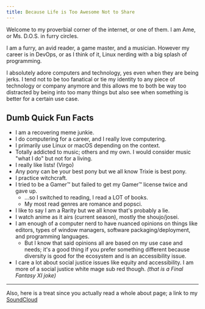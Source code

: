 ```yaml
---
title: Because Life is Too Awesome Not to Share
---
```


Welcome to my proverbial corner of the internet, or one of them.
I am Ame, or Ms. D.O.S. in furry circles.

I am a furry, an avid reader, a game master, and a musician.
However my career is in DevOps, or as I think of it, Linux nerding with a big splash of programming.

I absolutely adore computers and technology, yes even when they are being jerks. I tend not to be too fanatical or tie my identity to any piece of technology or company anymore and this allows me to both be way too distracted by being into too many things but also see when something is better for a certain use case.

## Dumb Quick Fun Facts

- I am a recovering meme junkie.
- I do computering for a career, and I really love computering.
- I primarily use Linux or macOS depending on the context.
- Totally addicted to music; others and my own. I would consider music "what I do" but not for a living.
- I really like lists! (Virgo)
- Any pony can be your best pony but we all know Trixie is best pony.
- I practice witchcraft.
- I tried to be a Gamer™ but failed to get my Gamer™ license twice and gave up.
    - …so I switched to reading, I read a LOT of books.
    - My most read genres are romance and popsci.
- I like to say I am a Rarity but we all know that's probably a lie.
- I watch anime as it airs (current season), mostly the shoujo/josei.
- I am enough of a computer nerd to have nuanced opinions on things like editors, types of window managers, software packaging/deployment, and programming languages.
    - But I know that said opinions all are based on my use case and needs; it's a good thing if you prefer something different because diversity is good for the ecosystem and is an accessibility issue.
- I care a lot about social justice issues like equity and accessibility. I am more of a social justice white mage sub red though. _(that is a Final Fantasy XI joke)_

---

Also, here is a treat since you actually read a whole about page; a link to my [SoundCloud](https://soundcloud.com/dos_skwrl)

